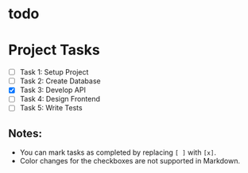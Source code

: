 # todo

# Project Tasks

- [ ] Task 1: Setup Project
- [ ] Task 2: Create Database
- [x] Task 3: Develop API
- [ ] Task 4: Design Frontend
- [ ] Task 5: Write Tests

## Notes:
- You can mark tasks as completed by replacing `[ ]` with `[x]`.
- Color changes for the checkboxes are not supported in Markdown.

